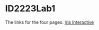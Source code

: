 # ID2223Lab1

The links for the four pages:
[Iris Interactive](https://huggingface.co/spaces/HopeLiang/huggingface-spaces-iris)
